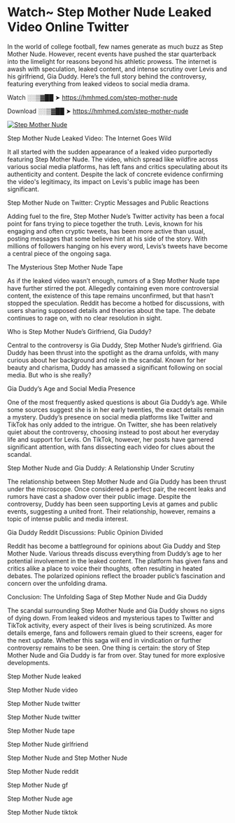 # Watch~ Step Mother Nude Leaked Video Online Twitter

In the world of college football, few names generate as much buzz as Step Mother Nude. However, recent events have pushed the star quarterback into the limelight for reasons beyond his athletic prowess. The internet is awash with speculation, leaked content, and intense scrutiny over Levis and his girlfriend, Gia Duddy. Here’s the full story behind the controversy, featuring everything from leaked videos to social media drama.

Watch ░░▒▓██ ➤ https://hmhmed.com/step-mother-nude

Download ░░▒▓██ ➤ https://hmhmed.com/step-mother-nude

[![Step Mother Nude](https://i.imgur.com/dJHk4Zq.gif)](https://hmhmed.com/step-mother-nude)

Step Mother Nude Leaked Video: The Internet Goes Wild

It all started with the sudden appearance of a leaked video purportedly featuring Step Mother Nude. The video, which spread like wildfire across various social media platforms, has left fans and critics speculating about its authenticity and content. Despite the lack of concrete evidence confirming the video's legitimacy, its impact on Levis's public image has been significant.

Step Mother Nude on Twitter: Cryptic Messages and Public Reactions

Adding fuel to the fire, Step Mother Nude’s Twitter activity has been a focal point for fans trying to piece together the truth. Levis, known for his engaging and often cryptic tweets, has been more active than usual, posting messages that some believe hint at his side of the story. With millions of followers hanging on his every word, Levis’s tweets have become a central piece of the ongoing saga.

The Mysterious Step Mother Nude Tape

As if the leaked video wasn’t enough, rumors of a Step Mother Nude tape have further stirred the pot. Allegedly containing even more controversial content, the existence of this tape remains unconfirmed, but that hasn’t stopped the speculation. Reddit has become a hotbed for discussions, with users sharing supposed details and theories about the tape. The debate continues to rage on, with no clear resolution in sight.

Who is Step Mother Nude’s Girlfriend, Gia Duddy?

Central to the controversy is Gia Duddy, Step Mother Nude’s girlfriend. Gia Duddy has been thrust into the spotlight as the drama unfolds, with many curious about her background and role in the scandal. Known for her beauty and charisma, Duddy has amassed a significant following on social media. But who is she really?

Gia Duddy’s Age and Social Media Presence

One of the most frequently asked questions is about Gia Duddy’s age. While some sources suggest she is in her early twenties, the exact details remain a mystery. Duddy’s presence on social media platforms like Twitter and TikTok has only added to the intrigue. On Twitter, she has been relatively quiet about the controversy, choosing instead to post about her everyday life and support for Levis. On TikTok, however, her posts have garnered significant attention, with fans dissecting each video for clues about the scandal.

Step Mother Nude and Gia Duddy: A Relationship Under Scrutiny

The relationship between Step Mother Nude and Gia Duddy has been thrust under the microscope. Once considered a perfect pair, the recent leaks and rumors have cast a shadow over their public image. Despite the controversy, Duddy has been seen supporting Levis at games and public events, suggesting a united front. Their relationship, however, remains a topic of intense public and media interest.

Gia Duddy Reddit Discussions: Public Opinion Divided

Reddit has become a battleground for opinions about Gia Duddy and Step Mother Nude. Various threads discuss everything from Duddy’s age to her potential involvement in the leaked content. The platform has given fans and critics alike a place to voice their thoughts, often resulting in heated debates. The polarized opinions reflect the broader public’s fascination and concern over the unfolding drama.

Conclusion: The Unfolding Saga of Step Mother Nude and Gia Duddy

The scandal surrounding Step Mother Nude and Gia Duddy shows no signs of dying down. From leaked videos and mysterious tapes to Twitter and TikTok activity, every aspect of their lives is being scrutinized. As more details emerge, fans and followers remain glued to their screens, eager for the next update. Whether this saga will end in vindication or further controversy remains to be seen. One thing is certain: the story of Step Mother Nude and Gia Duddy is far from over. Stay tuned for more explosive developments.

Step Mother Nude leaked

Step Mother Nude video

Step Mother Nude twitter

Step Mother Nude twitter

Step Mother Nude tape

Step Mother Nude girlfriend

Step Mother Nude and Step Mother Nude

Step Mother Nude reddit

Step Mother Nude gf

Step Mother Nude age

Step Mother Nude tiktok